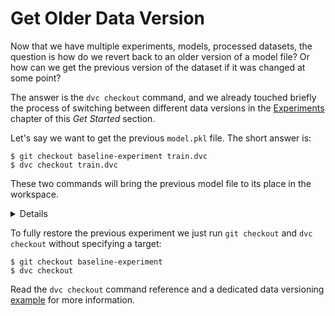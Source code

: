 # Get Older Data Version

Now that we have multiple experiments, models, processed datasets, the question
is how do we revert back to an older version of a model file? Or how can we get
the previous version of the dataset if it was changed at some point?

The answer is the `dvc checkout` command, and we already touched briefly the
process of switching between different data versions in the
[Experiments](/doc/get-started/experiments) chapter of this _Get Started_
section.

Let's say we want to get the previous `model.pkl` file. The short answer is:

```dvc
$ git checkout baseline-experiment train.dvc
$ dvc checkout train.dvc
```

These two commands will bring the previous model file to its place in the
<abbr>workspace</abbr>.

<details>

### Expand to learn about DVC internals

DVC uses special files called [DVC-files](/doc/user-guide/dvc-file-format) to
track data files, directories, end results that are under DVC control. In this
case, `train.dvc` among other things describes the `model.pkl` file this way:

```yaml
outs:
md5: a66489653d1b6a8ba989799367b32c43
path: model.pkl
```

`a664...2c43` is the "address" of the file in the local or remote DVC storage.

It means that if we want to get to the previous version, we need to restore the
DVC-file first with the `git checkout` command. Only after that can DVC restore
the model file using the new "address" from the DVC-file.

</details>

To fully restore the previous experiment we just run `git checkout` and
`dvc checkout` without specifying a target:

```dvc
$ git checkout baseline-experiment
$ dvc checkout
```

Read the `dvc checkout` command reference and a dedicated data versioning
[example](/doc/tutorials/versioning) for more information.
